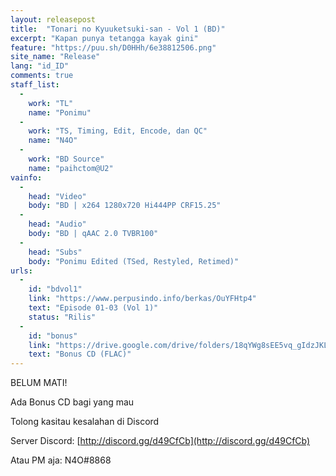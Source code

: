```yaml
---
layout: releasepost
title:  "Tonari no Kyuuketsuki-san - Vol 1 (BD)"
excerpt: "Kapan punya tetangga kayak gini"
feature: "https://puu.sh/D0HHh/6e38812506.png"
site_name: "Release"
lang: "id_ID"
comments: true
staff_list:
  - 
    work: "TL"
    name: "Ponimu"
  - 
    work: "TS, Timing, Edit, Encode, dan QC"
    name: "N4O"
  - 
    work: "BD Source"
    name: "paihctom@U2"
vainfo:
  -
    head: "Video"
    body: "BD | x264 1280x720 Hi444PP CRF15.25"
  -
    head: "Audio"
    body: "BD | qAAC 2.0 TVBR100"
  -
    head: "Subs"
    body: "Ponimu Edited (TSed, Restyled, Retimed)"
urls:
  - 
    id: "bdvol1"
    link: "https://www.perpusindo.info/berkas/OuYFHtp4"
    text: "Episode 01-03 (Vol 1)"
    status: "Rilis"
  - 
    id: "bonus"
    link: "https://drive.google.com/drive/folders/18qYWg8sEE5vq_gIdzJKLQPM30MISSuHb?usp=sharing"
    text: "Bonus CD (FLAC)"
---
```

BELUM MATI!

Ada Bonus CD bagi yang mau

Tolong kasitau kesalahan di Discord

Server Discord: [http://discord.gg/d49CfCb](http://discord.gg/d49CfCb)

Atau PM aja: N4O#8868